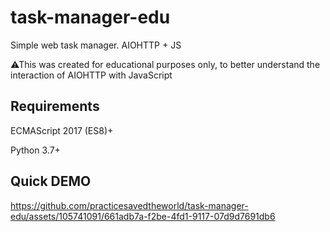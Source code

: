 # task-manager-edu
Simple web task manager. AIOHTTP + JS

&#9888;This was created for educational purposes only, to better understand the interaction of AIOHTTP with JavaScript

## Requirements
ECMAScript 2017 (ES8)+

Python 3.7+

## Quick DEMO


https://github.com/practicesavedtheworld/task-manager-edu/assets/105741091/661adb7a-f2be-4fd1-9117-07d9d7691db6

